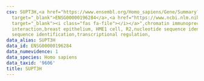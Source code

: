 ```yaml
---
csv: SUPT3H,<a href="https://www.ensembl.org/Homo_sapiens/Gene/Summary?db=core;g=ENSG00000196284"
  target="_blank">ENSG00000196284</a>,<a href="https://www.ncbi.nlm.nih.gov/pubmed/22863008"
  target="_blank"><i class="fas fa-file"></i></a>",chromatin immunoprecipitation assay,direct
  interaction,breast epithelium, HME1 cell, R2,nucleotide sequence identification,nucleotide
  sequence identification,transcriptional regulation,
data_alias: SUPT3H
data_id: ENSG00000196284
data_numevidence: 1
data_species: Homo sapiens
data_taxid: '9606'
title: SUPT3H
---
```

